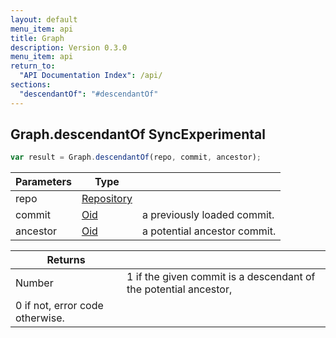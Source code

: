 ```yaml
---
layout: default
menu_item: api
title: Graph
description: Version 0.3.0
menu_item: api
return_to:
  "API Documentation Index": /api/
sections:
  "descendantOf": "#descendantOf"
---
```


## <a name="descendantOf"></a><span>Graph.</span>descendantOf <span class="tags"><span class="sync">Sync</span><span class="experimental">Experimental</span></span>

```js
var result = Graph.descendantOf(repo, commit, ancestor);
```

| Parameters | Type |   |
| --- | --- | --- |
| repo | [Repository](/api/repository/) |  |
| commit | [Oid](/api/oid/) | a previously loaded commit. |
| ancestor | [Oid](/api/oid/) | a potential ancestor commit. |

| Returns |  |
| --- | --- |
| Number |  1 if the given commit is a descendant of the potential ancestor,
 0 if not, error code otherwise. |

